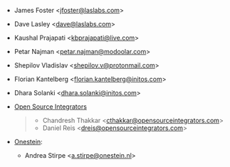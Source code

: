 - James Foster \<<jfoster@laslabs.com>\>

- Dave Lasley \<<dave@laslabs.com>\>

- Kaushal Prajapati \<<kbprajapati@live.com>\>

- Petar Najman \<<petar.najman@modoolar.com>\>

- Shepilov Vladislav \<<shepilov.v@protonmail.com>\>

- Florian Kantelberg \<<florian.kantelberg@initos.com>\>

- Dhara Solanki \<<dhara.solanki@initos.com>\>

- [Open Source Integrators](https://opensourceintegrators.com)

  > - Chandresh Thakkar \<<cthakkar@opensourceintegrators.com>\>
  > - Daniel Reis \<<dreis@opensourceintegrators.com>\>

- [Onestein](https://www.onestein.nl):  
  - Andrea Stirpe \<<a.stirpe@onestein.nl>\>
